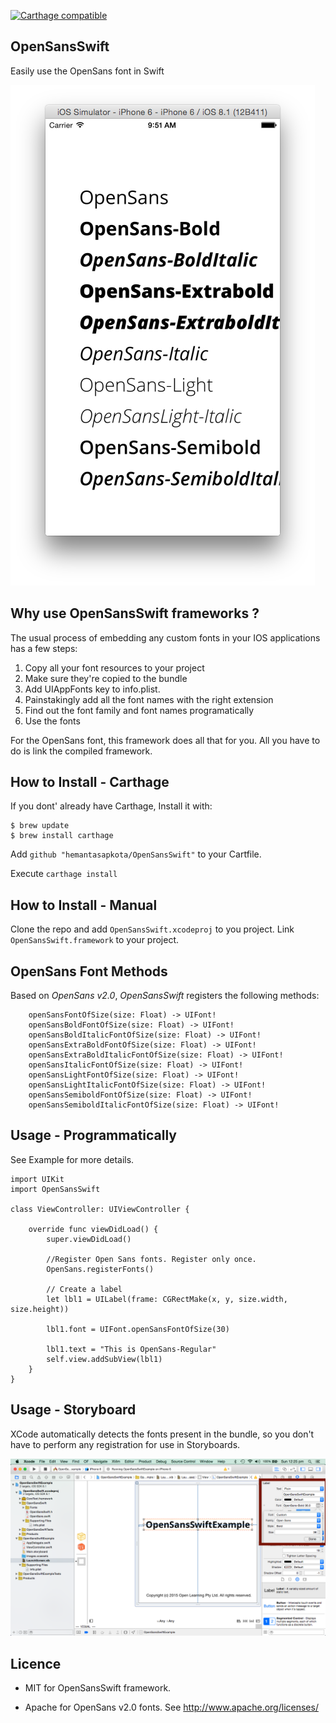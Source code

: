 [![Carthage compatible](https://img.shields.io/badge/Carthage-compatible-4BC51D.svg?style=flat)](https://github.com/Carthage/Carthage)

## OpenSansSwift ##
Easily use the OpenSans font in Swift

![Screenshot](OpenSans-SS.png)

## Why use OpenSansSwift frameworks ? ##

The usual process of embedding any custom fonts in your IOS applications has a few steps:

1. Copy all your font resources to your project
2. Make sure they're copied to the bundle
3. Add UIAppFonts key to info.plist.
4. Painstakingly add all the font names with the right extension
5. Find out the font family and font names programatically
6. Use the fonts

For the OpenSans font, this framework does all that for you. All you have to do is link the compiled framework.

## How to Install - Carthage ##

If you dont' already have Carthage, Install it with:

```
$ brew update
$ brew install carthage
```

Add ```github "hemantasapkota/OpenSansSwift"``` to your Cartfile.

Execute ```carthage install```

## How to Install - Manual ##

Clone the repo and add ```OpenSansSwift.xcodeproj``` to you project. Link ```OpenSansSwift.framework``` to your project.

## OpenSans Font Methods ##

Based on *OpenSans v2.0*, *OpenSansSwift* registers the following methods:

```
    openSansFontOfSize(size: Float) -> UIFont!
    openSansBoldFontOfSize(size: Float) -> UIFont!
    openSansBoldItalicFontOfSize(size: Float) -> UIFont!
    openSansExtraBoldFontOfSize(size: Float) -> UIFont!
    openSansExtraBoldItalicFontOfSize(size: Float) -> UIFont!
    openSansItalicFontOfSize(size: Float) -> UIFont!
    openSansLightFontOfSize(size: Float) -> UIFont!
    openSansLightItalicFontOfSize(size: Float) -> UIFont!
    openSansSemiboldFontOfSize(size: Float) -> UIFont!
    openSansSemiboldItalicFontOfSize(size: Float) -> UIFont!
```

## Usage - Programmatically ##

See Example for more details.

```
import UIKit
import OpenSansSwift

class ViewController: UIViewController {

    override func viewDidLoad() {
        super.viewDidLoad()    
        
        //Register Open Sans fonts. Register only once.
        OpenSans.registerFonts()
        
        // Create a label
        let lbl1 = UILabel(frame: CGRectMake(x, y, size.width, size.height))
        
        lbl1.font = UIFont.openSansFontOfSize(30)
        
        lbl1.text = "This is OpenSans-Regular"
        self.view.addSubView(lbl1)
    }
}
```

## Usage - Storyboard ##

XCode automatically detects the fonts present in the bundle, so you don't have to perform any registration for use in Storyboards.

![Screenshot](OpenSans-StoryBoard.png)

## Licence ##

* MIT for OpenSansSwift framework.

* Apache for OpenSans v2.0 fonts. See http://www.apache.org/licenses/
